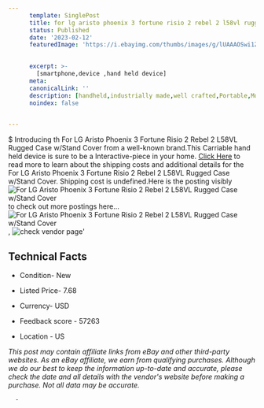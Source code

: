 ```yaml
---
      template: SinglePost
      title: for lg aristo phoenix 3 fortune risio 2 rebel 2 l58vl rugged case w stand cover
      status: Published
      date: '2023-02-12'
      featuredImage: 'https://i.ebayimg.com/thumbs/images/g/lUAAAOSwi1ZZdbkC/s-l225.jpg'
       

      excerpt: >-
        [smartphone,device ,hand held device]
      meta:
      canonicalLink: ''
      description: [handheld,industrially made,well crafted,Portable,Mobile,Compact,Convenient,Lightweight,Maneuverable,Man-portable,Miniature,Carriable,Hand-held,Light,Holdable,Transportable,Mobile device,Pocket-sized,On-the-go,Wireless,Cordless,Compact size,Convenient size, smartphone,device ,hand held device]
      noindex: false
      

---
```

$
      Introducing th For LG Aristo Phoenix 3 Fortune Risio 2 Rebel 2 L58VL Rugged Case w/Stand Cover from a well-known brand.This Carriable hand held device is sure to be a Interactive-piece in your home. [Click Here](https://www.ebay.com/itm/122614538936?hash=item1c8c6562b8%3Ag%3AlUAAAOSwi1ZZdbkC&mkevt=1&mkcid=1&mkrid=711-53200-19255-0&campid=%253CePNCampaignId%253E&customid=%253CreferenceId%253E&toolid=10049) to read more to learn about the shipping costs and additional details for the For LG Aristo Phoenix 3 Fortune Risio 2 Rebel 2 L58VL Rugged Case w/Stand Cover. Shipping cost is undefined.Here is the posting visibly ![For LG Aristo Phoenix 3 Fortune Risio 2 Rebel 2 L58VL Rugged Case w/Stand Cover](https://i.ebayimg.com/thumbs/images/g/lUAAAOSwi1ZZdbkC/s-l225.jpg) to check out more postings here... ![For LG Aristo Phoenix 3 Fortune Risio 2 Rebel 2 L58VL Rugged Case w/Stand Cover](https://i.ebayimg.com/images/g/lUAAAOSwi1ZZdbkC/s-l1200.jpg), ![check vendor page]()'

      

 ## Technical Facts 



     
      

 - Condition- New 


      

 - Listed Price- 7.68 


      

 - Currency- USD 


      

 - Feedback score - 57263 


      

 - Location - US 


      
      

 *_This post may contain affiliate links from eBay and other third-party websites. As an eBay affiliate, we earn from qualifying purchases. Although we do our best to keep the information up-to-date and accurate, please check the date and all details with the vendor's website before making a purchase. Not all data may be accurate._*




      -
